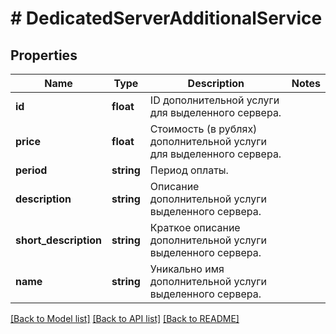 # # DedicatedServerAdditionalService

## Properties

Name | Type | Description | Notes
------------ | ------------- | ------------- | -------------
**id** | **float** | ID дополнительной услуги для выделенного сервера. |
**price** | **float** | Стоимость (в рублях) дополнительной услуги для выделенного сервера. |
**period** | **string** | Период оплаты. |
**description** | **string** | Описание дополнительной услуги выделенного сервера. |
**short_description** | **string** | Краткое описание дополнительной услуги выделенного сервера. |
**name** | **string** | Уникально имя дополнительной услуги выделенного сервера. |

[[Back to Model list]](../../README.md#models) [[Back to API list]](../../README.md#endpoints) [[Back to README]](../../README.md)
